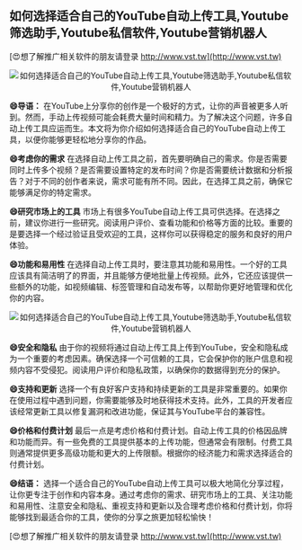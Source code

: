 ## **如何选择适合自己的YouTube自动上传工具,Youtube筛选助手,Youtube私信软件,Youtube营销机器人**

[😍想了解推广相关软件的朋友请登录 http://www.vst.tw](http://www.vst.tw)

 <center><img src="https://vst.tw/MP4/tuiguang/png/5.png" alt="如何选择适合自己的YouTube自动上传工具,Youtube筛选助手,Youtube私信软件,Youtube营销机器人"></center>

**😄导语：**
在YouTube上分享你的创作是一个极好的方式，让你的声音被更多人听到。然而，手动上传视频可能会耗费大量时间和精力。为了解决这个问题，许多自动上传工具应运而生。本文将为你介绍如何选择适合自己的YouTube自动上传工具，以便你能够更轻松地分享你的作品。

**😄考虑你的需求**
在选择自动上传工具之前，首先要明确自己的需求。你是否需要同时上传多个视频？是否需要设置特定的发布时间？你是否需要统计数据和分析报告？对于不同的创作者来说，需求可能有所不同。因此，在选择工具之前，确保它能够满足你的特定需求。

**😄研究市场上的工具**
市场上有很多YouTube自动上传工具可供选择。在选择之前，建议你进行一些研究。阅读用户评价、查看功能和价格等方面的比较。重要的是要选择一个经过验证且受欢迎的工具，这样你可以获得稳定的服务和良好的用户体验。

**😄功能和易用性**
在选择自动上传工具时，要注意其功能和易用性。一个好的工具应该具有简洁明了的界面，并且能够方便地批量上传视频。此外，它还应该提供一些额外的功能，如视频编辑、标签管理和自动发布等，以帮助你更好地管理和优化你的内容。

 <center><img src="https://vst.tw/MP4/tuiguang/png/5.png" alt="如何选择适合自己的YouTube自动上传工具,Youtube筛选助手,Youtube私信软件,Youtube营销机器人"></center>

**😄安全和隐私**
由于你的视频将通过自动上传工具上传到YouTube，安全和隐私成为一个重要的考虑因素。确保选择一个可信赖的工具，它会保护你的账户信息和视频内容不受侵犯。阅读用户评价和隐私政策，以确保你的数据得到充分的保护。

**😄支持和更新**
选择一个有良好客户支持和持续更新的工具是非常重要的。如果你在使用过程中遇到问题，你需要能够及时地获得技术支持。此外，工具的开发者应该经常更新工具以修复漏洞和改进功能，保证其与YouTube平台的兼容性。

**😄价格和付费计划**
最后一点是考虑价格和付费计划。自动上传工具的价格因品牌和功能而异。有一些免费的工具提供基本的上传功能，但通常会有限制。付费工具则通常提供更多高级功能和更大的上传限额。根据你的经济能力和需求选择适合的付费计划。

**😄结语：**
选择一个适合自己的YouTube自动上传工具可以极大地简化分享过程，让你更专注于创作和内容本身。通过考虑你的需求、研究市场上的工具、关注功能和易用性、注意安全和隐私、重视支持和更新以及合理考虑价格和付费计划，你将能够找到最适合你的工具，使你的分享之旅更加轻松愉快！

[😍想了解推广相关软件的朋友请登录 http://www.vst.tw](http://www.vst.tw)



